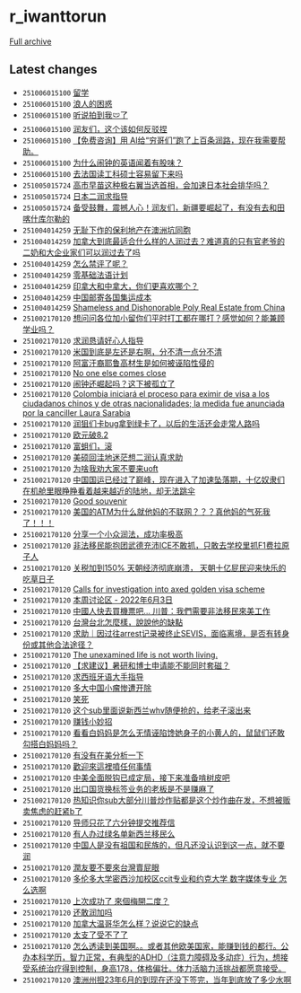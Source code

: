 # r_iwanttorun

[Full archive](archive.md)

## Latest changes

- `251006015100` [留学](../posts/r_iwanttorun/251005085225_1nyj5s4.md)
- `251006015100` [浪人的困惑](../posts/r_iwanttorun/251005213033_1nz0qlb.md)
- `251006015100` [听说拍到我🩲了](../posts/r_iwanttorun/251006003607_1nz4xom.md)
- `251006015100` [润友们，这个该如何反驳捏](../posts/r_iwanttorun/251005171749_1nyu2ki.md)
- `251006015100` [【免费咨询】用 AI给“穷哥们”跑了上百条润路，现在我需要帮助。](../posts/r_iwanttorun/251005234515_1nz3u9b.md)
- `251006015100` [为什么闹钟的英语闻着有股味？](../posts/r_iwanttorun/251005075912_1nyib7j.md)
- `251006015100` [去法国读工科硕士容易留下来吗](../posts/r_iwanttorun/251005104252_1nyky50.md)
- `251005015724` [高市早苗这种极右翼当选首相，会加速日本社会排华吗？](../posts/r_iwanttorun/251004075911_1nxo2oz.md)
- `251005015724` [日本二润求指导](../posts/r_iwanttorun/251004022607_1nxi7h6.md)
- `251005015724` [备受鼓舞，震撼人心！润友们，新疆要崛起了，有没有去和田喀什库尔勒的](../posts/r_iwanttorun/251005015140_1nybszy.md)
- `251004014259` [无耻下作的保利地产在澳洲坑同胞](../posts/r_iwanttorun/251003152736_1nx28rp.md)
- `251004014259` [加拿大到底最适合什么样的人润过去？难道真的只有官老爷的二奶和大企业家们可以润过去了吗](../posts/r_iwanttorun/251004002719_1nxfttu.md)
- `251004014259` [怎么禁评了呢？](../posts/r_iwanttorun/251003045706_1nwq42o.md)
- `251004014259` [零基础法语计划](../posts/r_iwanttorun/251003093723_1nwujs0.md)
- `251004014259` [印拿大和中拿大，你们更喜欢哪个？](../posts/r_iwanttorun/251003130543_1nwylyj.md)
- `251004014259` [中国邮寄各国集运成本](../posts/r_iwanttorun/251003183717_1nx7cw1.md)
- `251004014259` [Shameless and Dishonorable Poly Real Estate from China](../posts/r_iwanttorun/251003114943_1nwwxi5.md)
- `251002170120` [想问问各位加小留你们平时打工都在哪打？感觉如何？能兼顾学业吗？](../posts/r_iwanttorun/250422211415_1k5hru3.md)
- `251002170120` [求润恳请好心人指导](../posts/r_iwanttorun/250415172725_1jzxqb2.md)
- `251002170120` [米国到底是左还是右啊，分不清一点分不清](../posts/r_iwanttorun/250409150852_1jv83b4.md)
- `251002170120` [阿富汗裔耶鲁高材生是如何被诬陷性侵的](../posts/r_iwanttorun/250417205208_1k1nej7.md)
- `251002170120` [No one else comes close](../posts/r_iwanttorun/250420144445_1k3o3uf.md)
- `251002170120` [闹钟还崛起吗？这下被孤立了](../posts/r_iwanttorun/250409175043_1jvc29k.md)
- `251002170120` [Colombia iniciará el proceso para eximir de visa a los ciudadanos chinos y  de otras nacionalidades; la medida fue anunciada por la canciller Laura Sarabia](../posts/r_iwanttorun/250420143518_1k3nwja.md)
- `251002170120` [润狙们卡bug拿到绿卡了，以后的生活还会走常人路吗](../posts/r_iwanttorun/250419103842_1k2te78.md)
- `251002170120` [欧元破8.2](../posts/r_iwanttorun/250410214034_1jw9lu6.md)
- `251002170120` [富蛆们，滚](../posts/r_iwanttorun/250422162732_1k5amib.md)
- `251002170120` [美硕回洼地迷茫想二润认真求助](../posts/r_iwanttorun/250425103155_1k7hnul.md)
- `251002170120` [为啥我劝大家不要来uoft](../posts/r_iwanttorun/250420233949_1k3zpe0.md)
- `251002170120` [中国国运已经过了巅峰，现在进入了加速坠落期，十亿奴隶们在机舱里眼睁睁看着越来越近的陆地，却无法跳伞](../posts/r_iwanttorun/250412180857_1jxnhxq.md)
- `251002170120` [Good souvenir](../posts/r_iwanttorun/250424234111_1k76ulk.md)
- `251002170120` [美国的ATM为什么就他妈的不联网？？？真他妈的气死我了！！！](../posts/r_iwanttorun/250416134030_1k0kp11.md)
- `251002170120` [分享一个小众润法，成功率极高](../posts/r_iwanttorun/250415202104_1k020x7.md)
- `251002170120` [非法移民能抱团武德充沛ICE不敢抓，只敢去学校里抓F1费拉原子人](../posts/r_iwanttorun/250411165541_1jwupks.md)
- `251002170120` [关税加到150%   天朝经济彻底崩溃，  天朝十亿屁民迎来快乐的吃草日子](../posts/r_iwanttorun/250411170312_1jwuw9h.md)
- `251002170120` [Calls for investigation into axed golden visa scheme](../posts/r_iwanttorun/250415124333_1jzqxwy.md)
- `251002170120` [本周讨论区 - 2022年6月3日](../posts/r_iwanttorun/250418122607_1k23opw.md)
- `251002170120` [中國人快去買機票吧... 川普：我們需要非法移民來美工作](../posts/r_iwanttorun/250411023909_1jwfm32.md)
- `251002170120` [台灣台北怎麼樣，說說他的缺點](../posts/r_iwanttorun/250424033649_1k6ioiy.md)
- `251002170120` [求助｜因过往arrest记录被终止SEVIS，面临离境，是否有转身份或其他合法途径？](../posts/r_iwanttorun/250409073929_1jv06zt.md)
- `251002170120` [The unexamined life is not worth living.](../posts/r_iwanttorun/250421090424_1k491bd.md)
- `251002170120` [【求建议】暑研和博士申请能不能同时套磁？](../posts/r_iwanttorun/250418014735_1k1tjyj.md)
- `251002170120` [求西班牙语大手指导](../posts/r_iwanttorun/250411014007_1jwei3r.md)
- `251002170120` [多大中国小瘤惨遭开除](../posts/r_iwanttorun/250413040023_1jxz4q5.md)
- `251002170120` [笑死](../posts/r_iwanttorun/250418131531_1k24o3b.md)
- `251002170120` [这个sub里面说新西兰whv随便抢的，给老子滚出来](../posts/r_iwanttorun/250412031400_1jx7wk1.md)
- `251002170120` [赚钱小妙招](../posts/r_iwanttorun/250419154339_1k2z6pz.md)
- `251002170120` [看看白妈妈是怎么无情诬陷馋她身子的小黄人的，鼠鼠们还敢勾搭白妈妈吗？](../posts/r_iwanttorun/250417202217_1k1mpj7.md)
- `251002170120` [有没有在美分析一下](../posts/r_iwanttorun/250412160834_1jxkr73.md)
- `251002170120` [歡迎來這裡噴任何事情](../posts/r_iwanttorun/250415183002_1jzzajh.md)
- `251002170120` [中美全面脱钩已成定局，接下来准备啃树皮吧](../posts/r_iwanttorun/250412074733_1jxc3ic.md)
- `251002170120` [出口国货换标签业务的老板是不是赚麻了](../posts/r_iwanttorun/250409201508_1jvfliw.md)
- `251002170120` [热知识你sub大部分川普炒作贴都是这个炒作曲在发，不想被贩卖焦虑的赶紧b了](../posts/r_iwanttorun/250408195042_1jumrue.md)
- `251002170120` [导师只花了六分钟提交推荐信](../posts/r_iwanttorun/250414095157_1jyv1fk.md)
- `251002170120` [有人办过绿名单新西兰移民么](../posts/r_iwanttorun/250410111538_1jvvddi.md)
- `251002170120` [中国人是没有祖国和民族的，但凡还没认识到这一点，就不要润](../posts/r_iwanttorun/250412072153_1jxbr20.md)
- `251002170120` [潤友要不要來台灣賣屁眼](../posts/r_iwanttorun/250421065552_1k4791u.md)
- `251002170120` [多伦多大学密西沙加校区ccit专业和约克大学 数字媒体专业 怎么选啊](../posts/r_iwanttorun/250422201838_1k5get7.md)
- `251002170120` [上次成功了 來個梅開二度？](../posts/r_iwanttorun/250409114014_1jv3o86.md)
- `251002170120` [还敢润加吗](../posts/r_iwanttorun/250421170343_1k4ikmy.md)
- `251002170120` [加拿大温哥华怎么样？说说它的缺点](../posts/r_iwanttorun/250421013335_1k41wtb.md)
- `251002170120` [太支了受不了了](../posts/r_iwanttorun/250416090355_1k0fwhl.md)
- `251002170120` [怎么透读到美国啊。。或者其他欧美国家，能赚到钱的都行。公办本科学历，智力正常，有典型的ADHD（注意力障碍及多动症）行为，想接受系统治疗得到控制，身高178，体格偏壮。体力活脑力活挑战都愿意接受。](../posts/r_iwanttorun/250411131055_1jwpi5p.md)
- `251002170120` [澳洲州担23年6月的到现在还没下签完，当年到底放了多少水啊](../posts/r_iwanttorun/250417044914_1k14oxz.md)
